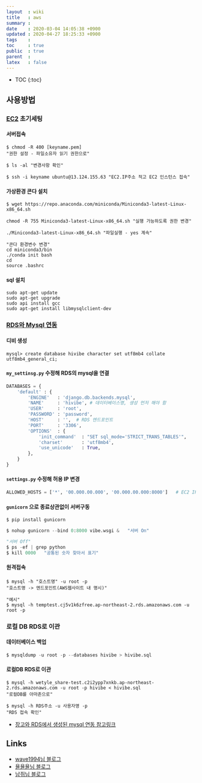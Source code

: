 ```yaml
---
layout  : wiki
title   : aws
summary : 
date    : 2020-03-04 14:05:38 +0900
updated : 2020-04-27 18:25:33 +0900
tags    : 
toc     : true
public  : true
parent  : 
latex   : false
---
```

* TOC
{:toc}

## 사용방법

### [EC2](https://stackoverflow.com/c/wecode/questions/176) 초기세팅

#### 서버접속

```shell
$ chmod -R 400 [keyname.pem]
"권한 설정 - 파일소유자 읽기 권한으로"

$ ls -al "변경사항 확인"

$ ssh -i keyname ubuntu@13.124.155.63 "EC2.IP주소 적고 EC2 인스턴스 접속"
```

#### 가상환경 콘다 설치

```shell
$ wget https://repo.anaconda.com/miniconda/Miniconda3-latest-Linux-x86_64.sh

chmod -R 755 Miniconda3-latest-Linux-x86_64.sh "실행 가능하도록 권한 변경"

./Miniconda3-latest-Linux-x86_64.sh "파일실행 - yes 계속"

"콘다 환경변수 변경"
cd miniconda3/bin
./conda init bash
cd
source .bashrc
```

#### sql 설치

```shell
sudo apt-get update
sudo apt-get upgrade
sudo api install gcc
sudo apt-get install libmysqlclient-dev
```

### [RDS와 Mysql 연동](https://stackoverflow.com/c/wecode/questions/172)

#### 디비 생성

```shell
mysql> create database hivibe character set utf8mb4 collate utf8mb4_general_ci;
```

#### `my_settinsg.py` 수정해 RDS의 mysql을 연결

```python
DATABASES = {
    'default' : {
        'ENGINE'   : 'django.db.backends.mysql',
        'NAME'     : 'hivibe', # 데이터베이스명, 생성 먼저 해야 함
        'USER'     : 'root',
        'PASSWORD' : 'password',
        'HOST'     : '',  # RDS 엔드포인트
        'PORT'     : '3306',
        'OPTIONS'  : {
            'init_command'  : "SET sql_mode='STRICT_TRANS_TABLES'",
            'charset'       : 'utf8mb4',
            'use_unicode'   : True,
        },
    }
}
```

#### `settings.py` 수정해 허용 IP 변경

```python
ALLOWED_HOSTS = ['*', '00.000.00.000', '00.000.00.000:8000']   # EC2 IPv4 퍼블릭 IP
```

#### `gunicorn` 으로 종료상관없이 서버구동

```python
$ pip install gunicorn

$ nohup gunicorn --bind 0:8000 vibe.wsgi &   "서버 On"

"서버 Off"
$ ps -ef | grep python
$ kill 0000   "공통된 숫자 찾아서 표기"
```

#### 원격접속

```shell
$ mysql -h "호스트명" -u root -p 
"호스트명 -> 엔드포인트(AWS웹사이트 내 명시)"

"예시"
$ mysql -h temptest.cj5v1k6zfree.ap-northeast-2.rds.amazonaws.com -u root -p
```

### 로컬 DB RDS로 이관


#### 데이터베이스 백업

```python
$ mysqldump -u root -p --databases hivibe > hivibe.sql
```

#### 로컬DB RDS로 이관

```shell
$ mysql -h wetyle_share-test.c2i2ypp7xnkb.ap-northeast-2.rds.amazonaws.com -u root -p hivibe < hivibe.sql
"로컬DB를 아마존으로"
```

```shell
$ mysql -h RDS주소 -u 사용자명 -p
"RDS 접속 확인"
```

- [장고와 RDS에서 생성된 mysql 연동 참고링크](https://lukelee91.github.io/blog/aws-django-mysql-connection)

## Links

- [wave1994님 블로그](https://wave1994.tistory.com/86)
- [욜욜욜님 블로그](https://yorr.tistory.com/18)
- [남쥐님 블로그](https://blog.naver.com/namji117/221760954391)
